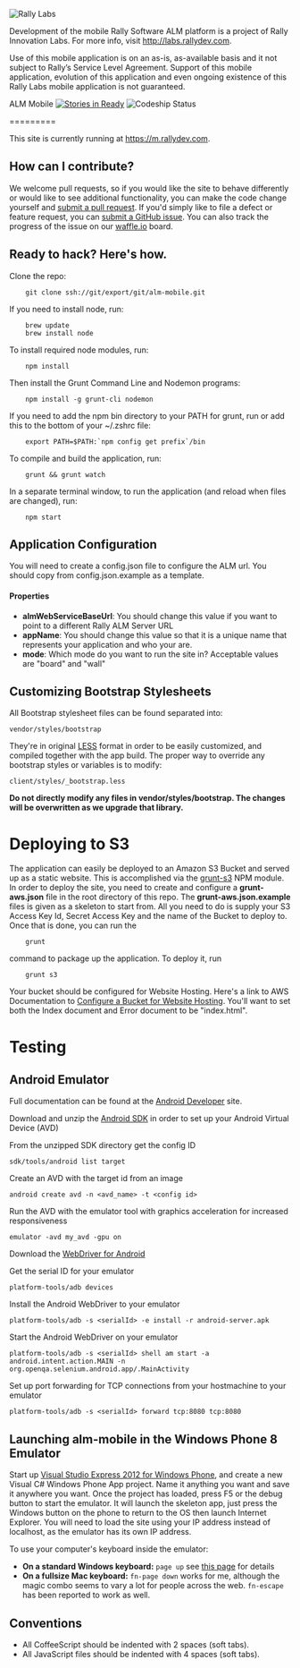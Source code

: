 ![Rally Labs](client/assets/img/rally-labs-logo-trans.png)

Development of the mobile Rally Software ALM platform is a project of Rally Innovation Labs. For more info, visit http://labs.rallydev.com.

Use of this mobile application is on an as-is, as-available basis and it not subject to Rally’s Service Level Agreement. Support of this mobile application, evolution of this application and even ongoing existence of this Rally Labs mobile application is not guaranteed.

ALM Mobile [![Stories in Ready](https://badge.waffle.io/RallySoftwareLabs/alm-mobile.png?label=ready)](http://waffle.io/RallySoftwareLabs/alm-mobile) ![Codeship Status](https://www.codeship.io/projects/e7f0fae0-968a-0131-fa4d-1a109796dfb2/status)

=========

This site is currently running at https://m.rallydev.com.

## How can I contribute?

We welcome pull requests, so if you would like the site to behave differently or would like to see additional functionality, you can make the code change yourself and [submit a pull request](https://help.github.com/articles/creating-a-pull-request). If you'd simply like to file a defect or feature request, you can [submit a GitHub issue](https://github.com/RallySoftwareLabs/alm-mobile/issues). You can also track the progress of the issue on our [waffle.io](http://waffle.io/RallySoftwareLabs/alm-mobile) board.

## Ready to hack? Here's how.

Clone the repo:

        git clone ssh://git/export/git/alm-mobile.git

If you need to install node, run:

        brew update
        brew install node

To install required node modules, run:

        npm install

Then install the Grunt Command Line and Nodemon programs:

        npm install -g grunt-cli nodemon

If you need to add the npm bin directory to your PATH for grunt, run or add this to the bottom of your ~/.zshrc file:

        export PATH=$PATH:`npm config get prefix`/bin

To compile and build the application, run:

        grunt && grunt watch

In a separate terminal window, to run the application (and reload when files are changed), run:

        npm start

## Application Configuration

You will need to create a config.json file to configure the ALM url. You should copy from config.json.example as a template.

#### Properties

- **almWebServiceBaseUrl**: You should change this value if you want to point to a different Rally ALM Server URL
- **appName**: You should change this value so that it is a unique name that represents your application and who your are.
- **mode**: Which mode do you want to run the site in? Acceptable values are "board" and "wall"

## Customizing Bootstrap Stylesheets

All Bootstrap stylesheet files can be found separated into:

    vendor/styles/bootstrap

They're in original [LESS](http://lesscss.org/) format in order to be easily customized, and compiled together with the app build. The proper way to override any bootstrap styles or variables is to modify:

    client/styles/_bootstrap.less

**Do not directly modify any files in vendor/styles/bootstrap. The changes will be overwritten as we upgrade that library.**

# Deploying to S3

The application can easily be deployed to an Amazon S3 Bucket and served up as a static website. This is accomplished via the [grunt-s3](https://github.com/pifantastic/grunt-s3) NPM module. In order to deploy the site, you need to create and configure a __grunt-aws.json__ file in the root directory of this repo. The __grunt-aws.json.example__ files is given as a skeleton to start from. All you need to do is supply your S3 Access Key Id, Secret Access Key and the name of the Bucket to deploy to. Once that is done, you can run the

        grunt

command to package up the application. To deploy it, run

        grunt s3

Your bucket should be configured for Website Hosting. Here's a link to AWS Documentation to [Configure a Bucket for Website Hosting](http://docs.aws.amazon.com/AmazonS3/latest/dev/HowDoIWebsiteConfiguration.html). You'll want to set both the Index document and Error document to be "index.html".

# Testing

## Android Emulator

Full documentation can be found at the [Android Developer](http://developer.android.com/index.html) site.

Download and unzip the [Android SDK](http://developer.android.com/sdk/index.html) in order to set up your Android Virtual Device (AVD)

From the unzipped SDK directory get the config ID

    sdk/tools/android list target

Create an AVD with the target id from an image

    android create avd -n <avd_name> -t <config id>

Run the AVD with the emulator tool with graphics acceleration for increased responsiveness

    emulator -avd my_avd -gpu on

Download the [WebDriver for Android](http://code.google.com/p/selenium/downloads/list)

Get the serial ID for your emulator

    platform-tools/adb devices

Install the Android WebDriver to your emulator

    platform-tools/adb -s <serialId> -e install -r android-server.apk

Start the Android WebDriver on your emulator

    platform-tools/adb -s <serialId> shell am start -a android.intent.action.MAIN -n org.openqa.selenium.android.app/.MainActivity

Set up port forwarding for TCP connections from your hostmachine to your emulator

    platform-tools/adb -s <serialId> forward tcp:8080 tcp:8080

## Launching alm-mobile in the Windows Phone 8 Emulator

Start up [Visual Studio Express 2012 for Windows Phone](http://www.microsoft.com/visualstudio/eng/downloads), and create a new Visual C# Windows Phone App project. Name it anything you want and save it anywhere you want. Once the project has loaded, press F5 or the debug button to start the emulator. It will launch the skeleton app, just press the Windows button on the phone to return to the OS then launch Internet Explorer. You will need to load the site using your IP address instead of localhost, as the emulator has its own IP address.  
  
To use your computer's keyboard inside the emulator:

* **On a standard Windows keyboard:** `page up` see [this page](http://msdn.microsoft.com/en-us/library/windowsphone/develop/ff754352\(v=vs.105\).aspx) for details
* **On a fullsize Mac keyboard:** `fn-page down` works for me, although the magic combo seems to vary a lot for people across the web. `fn-escape` has been reported to work as well.

## Conventions

* All CoffeeScript should be indented with 2 spaces (soft tabs).
* All JavaScript files should be indented with 4 spaces (soft tabs).
